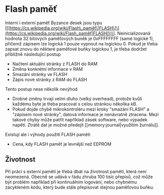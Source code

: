 # Flash paměť

Interní i externí paměť Byzance desek jsou typu \[\[[https://cs.wikipedia.org/wiki/Flash\_paměť\|FLASH\]\](https://cs.wikipedia.org/wiki/Flash_paměť|FLASH]\)\]. Neinicializovaná hodnota 32 bitových paměťových buněk je 0xFFFFFFFF \(samé logické 1\), přičemž zápisem lze logická 1 pouze vypnout na logickou 0. Pokud je třeba zapsat znovu do některé paměťové buňky logickou 1, je třeba dodržet přibližně následující postup

* Načtení aktuální stránky z FLASH do RAM
* Změna konkrétní informace v RAM
* Smazání stránky ve FLASH
* Zápis nové stránky z RAM do FLASH

Tento postup nese několik nevýhod

* Drobné změny trvají velmi dluho \(velký overhead\), protože kvůli každému byte je třeba pracovat s celou stránkou několika kB.
* Pokud dojde chybě mikrokontroléru mezi kroky "smazání FLASH" a "zápisem nové stránky", datová informace je nenávratně ztracena. Mezi takové chyby může patřit například zásek software, nebo výpadek napětí. Ztrátě dat je možné předejít \[\[memory:journal\|využitím žurnálu\]\].

Existují ale i výhody použití FLASH paměti

* Cena, kdy FLASH paměť je levnější než EEPROM

## Životnost

Při práci s externí pamětí je třeba dbát na životnost paměti, která není neomezená. Obecně se udává v řádu zhruba 100 tisíc přepisů, což může být problém například při kontinuálním logování, nebo chybnému zacykleném kódu, který bude stále přepisovat stejnou paměťovou buňku.


